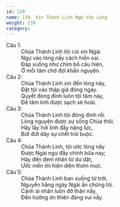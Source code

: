 ```yaml
---
id: 139
name: 139. Xin Thánh Linh Ngự Vào Lòng
weight: 139
category: 
---
```

<dl><dt>Câu 1:</dt><dd data-verse="1">Chúa Thánh Linh tôi cúi xin Ngài <br/>Ngự vào lòng nầy cách hiển oai. <br/>Đáp xuống như chim bồ câu hiện, <br/>Ở mỗi tâm chờ đợi khẩn nguyện. </dd><dt>Câu 2:</dt><dd data-verse="2">Chúa Thánh Linh xin đến lòng này, <br/>Đặt tội vào thập giá đóng ngay. <br/>Quyết đóng đinh luôn tội tâm này, <br/>Để tâm linh được sạch sẽ hoài. </dd><dt>Câu 3:</dt><dd data-verse="3">Chúa Thánh Linh tôi đóng đinh rồi. <br/>Lòng nguyện được sự sống Chúa thôi. <br/>Hãy lấy hơi linh đầy năng lực, <br/>Bứt đứt dây sự chết trói buộc. </dd><dt>Câu 4:</dt><dd data-verse="4">Chúa Thánh Linh, tôi ước lòng nầy <br/>Được Ngài ngự đầy chính bữa nay; <br/>Hãy đến đem nhân từ dư dật, <br/>Ước mến ơn hiện diện thơm mực. </dd><dt>Câu 5:</dt><dd data-verse="5">Chúa Thánh Linh ban xuống từ trời, <br/>Nguyền hằng ngày Ngài ấn chứng tôi. <br/>Cánh ái nhân luôn đỡ thân nầy, <br/>Đến hưởng ơn thiên đàng vui vầy. </dd></dl>
